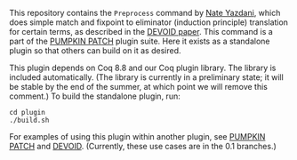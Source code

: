 This repository contains the `Preprocess` command by [Nate Yazdani](https://github.com/nateyazdani), which does simple match and fixpoint to eliminator (induction principle) translation for certain terms, as described in the [DEVOID paper](http://tlringer.github.io/pdf/ornpaper.pdf). This command is a part of the [PUMPKIN PATCH](https://github.com/uwplse/PUMPKIN-PATCH) plugin suite. Here it exists as a standalone plugin so that others can build on it as desired.

This plugin depends on Coq 8.8 and our Coq plugin library.
The library is included automatically. (The library is currently in a preliminary state; it will be stable by the end of the summer, at which point we will remove this comment.)
To build the standalone plugin, run:

```
cd plugin
./build.sh
```

For examples of using this plugin within another plugin,
see [PUMPKIN PATCH](https://github.com/uwplse/PUMPKIN-PATCH) and [DEVOID](https://github.com/uwplse/ornamental-search).
(Currently, these use cases are in the 0.1 branches.)
